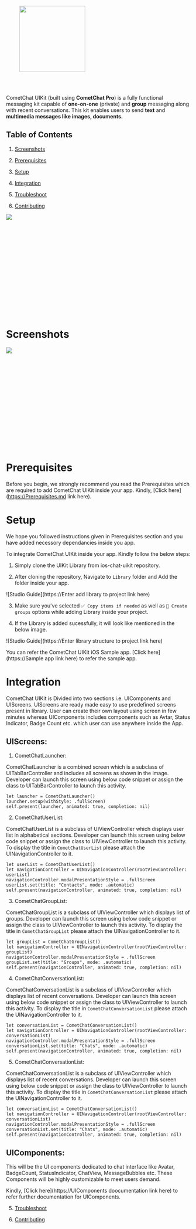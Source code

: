 
<div style="width:100%">
    <div style="width:50%; display:inline-block">
        <p align="center">
        <img align="center" width="180" height="180" alt="" src="https://github.com/cometchat-pro/ios-swift-chat-app/blob//v2/Screenshots/CometChat%20Logo.png">    
        </p>    
    </div>    
</div>

</br>
</br>
</div>


CometChat UIKit (built using **CometChat Pro**) is a fully functional messaging kit capable of **one-on-one** (private) and **group** messaging along with recent conversations. This kit enables users to send **text** and **multimedia messages like  images, documents.**

## Table of Contents

1. [Screenshots](#Screenshots)

2. [Prerequisites](#Prerequisites)

3. [Setup](#Setup)

4. [Integration](#Integration)

5. [Troubleshoot](#Troubleshoot)

6. [Contributing](#Contributing) 

<img align="left" src="https://github.com/cometchat-pro-samples/ios-swift-chat-app/blob/v2/Screenshots/Screenshots.png">
   
<br></br><br></br><br></br><br></br><br></br><br></br><br></br><br></br>

# Screenshots

<img align="left" src="Enter Link here">
   
<br></br><br></br><br></br><br></br><br></br><br></br><br></br><br></br>

# Prerequisites

Before you begin, we strongly recommend you read the Prerequisites which are required to add CometChat UIKit inside your app. Kindly, [Click here](https://Prerequisites.md link here).

# Setup

We hope you followed instructions given in Prerequisites section and you have added necessory dependancies inside you app. 

To integrate CometChat UIKit inside your app. Kindly follow the below steps: 

1. Simply clone the UIKit Library from ios-chat-uikit repository. 

2. After cloning the repository, Navigate to `Library` folder and Add the folder inside your app. 

![Studio Guide](https://Enter add library to project link here)

3. Make sure you've selected `✅ Copy items if needed`  as well as `🔘 Create groups` options while adding Library inside your project. 

4. If the Library is added sucessfully, it will look like mentioned in the below image. 

![Studio Guide](https://Enter library structure to project link here)

You can refer the CometChat UIKit iOS Sample app. [Click here](https://Sample app link here) to refer the sample app. 

# Integration

CometChat UIKit is Divided into two sections i.e. UIComponents and UIScreens. UIScreens are ready made easy to use predefined screens present in library. User can create their own layout using screen in few minutes whereas  UIComponents includes components such as Avtar, Status Indicator, Badge Count etc. which user can use anywhere inside the App. 

## UIScreens: 

1. CometChatLauncher: 

CometChatLauncher is a combined screen which is a subclass of UITabBarController and includes all screens as shown in the image. Developer can launch this screen using below code snippet or assign the class to UITabBarController to launch this activity. 

```
let launcher = CometChatLauncher()
launcher.setup(withStyle: .fullScreen)
self.present(launcher, animated: true, completion: nil)

```

2. CometChatUserList: 

CometChatUserList is a subclass of UIViewController which displays user list in alphabetical sections.  Developer can launch this screen using below code snippet or assign the class to UIViewController to launch this activity. To display the title in `CometChatUserList` please attach the UINavigationController to it. 

```
let userList = CometChatUserList()
let navigationController = UINavigationController(rootViewController: userList)
navigationController.modalPresentationStyle = .fullScreen
userList.set(title: "Contacts", mode: .automatic)
self.present(navigationController, animated: true, completion: nil)

```

3. CometChatGroupList: 

CometChatGroupList is a subclass of UIViewController which displays list of groups.  Developer can launch this screen using below code snippet or assign the class to UIViewController to launch this activity. To display the title in `CometChatGroupList` please attach the UINavigationController to it. 

```
let groupList = CometChatGroupList()
let navigationController = UINavigationController(rootViewController: groupList)
navigationController.modalPresentationStyle = .fullScreen
groupList.set(title: "Groups", mode: .automatic)
self.present(navigationController, animated: true, completion: nil)

```

4. CometChatConversationList: 

CometChatConversationList is a subclass of UIViewController which displays list of recent conversations.  Developer can launch this screen using below code snippet or assign the class to UIViewController to launch this activity. To display the title in `CometChatConversationList` please attach the UINavigationController to it. 

```
let conversationList = CometChatConversationList()
let navigationController = UINavigationController(rootViewController: conversationList)
navigationController.modalPresentationStyle = .fullScreen
conversationList.set(title: "Chats", mode: .automatic)
self.present(navigationController, animated: true, completion: nil)

```

5. CometChatConversationList: 

CometChatConversationList is a subclass of UIViewController which displays list of recent conversations.  Developer can launch this screen using below code snippet or assign the class to UIViewController to launch this activity. To display the title in `CometChatConversationList` please attach the UINavigationController to it. 

```
let conversationList = CometChatConversationList()
let navigationController = UINavigationController(rootViewController: conversationList)
navigationController.modalPresentationStyle = .fullScreen
conversationList.set(title: "Chats", mode: .automatic)
self.present(navigationController, animated: true, completion: nil)

```


## UIComponents:

This will be the UI components dedicated to chat interface like Avatar, BadgeCount, StatusIndicator, ChatView, MessageBubbles etc. These Components will be highly customizable to meet users demand.

Kindly, [Click here](https://UIComponents doocumentation link here) to refer further documentation for UIComponents. 


5. [Troubleshoot](#Troubleshoot)

6. [Contributing](#Contributing) 



